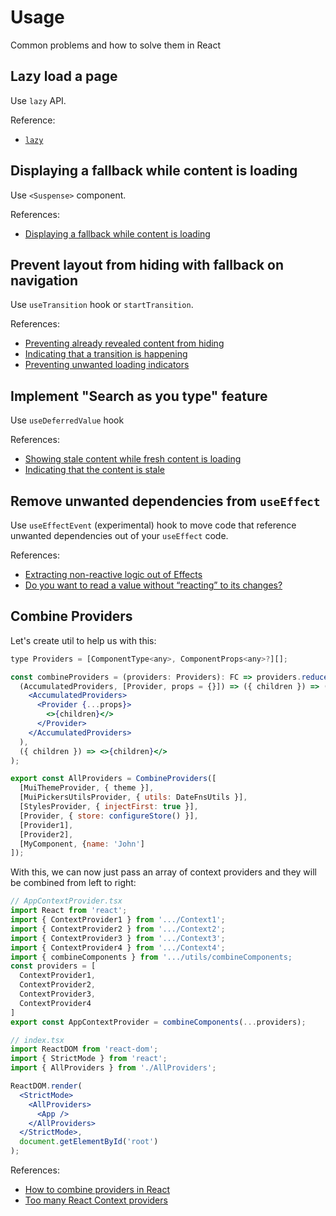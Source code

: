 # Usage

Common problems and how to solve them in React

## Lazy load a page

Use `lazy` API.

Reference:

- [`lazy`](https://react.dev/reference/react/lazy)


## Displaying a fallback while content is loading

Use `<Suspense>` component.

References:

- [Displaying a fallback while content is loading](https://react.dev/reference/react/Suspense#displaying-a-fallback-while-content-is-loading)


## Prevent layout from hiding with fallback on navigation

Use `useTransition` hook or `startTransition`.

References:

- [Preventing already revealed content from hiding](https://react.dev/reference/react/Suspense#preventing-already-revealed-content-from-hiding)
- [Indicating that a transition is happening](https://react.dev/reference/react/Suspense#indicating-that-a-transition-is-happening)
- [Preventing unwanted loading indicators](https://react.dev/reference/react/useTransition#preventing-unwanted-loading-indicators)

## Implement "Search as you type" feature

Use `useDeferredValue` hook

References:

- [Showing stale content while fresh content is loading](https://react.dev/reference/react/useDeferredValue#showing-stale-content-while-fresh-content-is-loading)
- [Indicating that the content is stale](https://react.dev/reference/react/useDeferredValue#indicating-that-the-content-is-stale)


## Remove unwanted dependencies from `useEffect`

Use `useEffectEvent` (experimental) hook to move code that reference unwanted dependencies out of your `useEffect` code.

References:

- [Extracting non-reactive logic out of Effects](https://react.dev/learn/separating-events-from-effects#extracting-non-reactive-logic-out-of-effects)
- [Do you want to read a value without “reacting” to its changes?](https://react.dev/learn/removing-effect-dependencies#do-you-want-to-read-a-value-without-reacting-to-its-changes)


## Combine Providers

Let's create util to help us with this:

```jsx
type Providers = [ComponentType<any>, ComponentProps<any>?][];

const combineProviders = (providers: Providers): FC => providers.reduce(
  (AccumulatedProviders, [Provider, props = {}]) => ({ children }) => (
    <AccumulatedProviders>
      <Provider {...props}>
        <>{children}</>
      </Provider>
    </AccumulatedProviders>
  ),
  ({ children }) => <>{children}</>
);

export const AllProviders = CombineProviders([
  [MuiThemeProvider, { theme }],
  [MuiPickersUtilsProvider, { utils: DateFnsUtils }],
  [StylesProvider, { injectFirst: true }],
  [Provider, { store: configureStore() }],
  [Provider1],
  [Provider2],
  [MyComponent, {name: 'John']
]);
```

With this, we can now just pass an array of context providers and they will be combined from left to right:

```jsx
// AppContextProvider.tsx
import React from 'react';
import { ContextProvider1 } from '.../Context1';
import { ContextProvider2 } from '.../Context2';
import { ContextProvider3 } from '.../Context3';
import { ContextProvider4 } from '.../Context4';
import { combineComponents } from '.../utils/combineComponents;
const providers = [
  ContextProvider1,
  ContextProvider2,
  ContextProvider3,
  ContextProvider4
]
export const AppContextProvider = combineComponents(...providers);
```

```jsx
// index.tsx
import ReactDOM from 'react-dom';
import { StrictMode } from 'react';
import { AllProviders } from './AllProviders';

ReactDOM.render(
  <StrictMode>
    <AllProviders>
      <App />
    </AllProviders>
  </StrictMode>,
  document.getElementById('root')
);
```

References:
- [How to combine providers in React](https://egor-xyz.medium.com/how-to-combine-providers-in-react-e553a155d0b9)
- [Too many React Context providers](https://stackoverflow.com/questions/51504506/too-many-react-context-providers)
